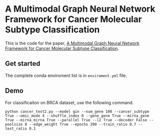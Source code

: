 # A Multimodal Graph Neural Network Framework for Cancer Molecular Subtype Classification

This is the code for the paper, [A Multimodal Graph Neural Network Framework for Cancer Molecular Subtype Classification](https://arxiv.org/abs/2302.12838).

## Get started

The complete conda enviroment list is in `enviroment.yml` file.

## Demo

For classificaiton on BRCA dataset, use the following command.

```
python cancer_test2.py --model gin --num_gene 100 --cancer_subtype True --omic_mode 4 --shuffle_index 0 --gene_gene True --mirna_gene True --mirna_mirna True --parallel True --l2 True --decoder False --poolsize 8 --edge_weight True --epochs 200 --train_ratio 0.7 --test_ratio 0.1
```
